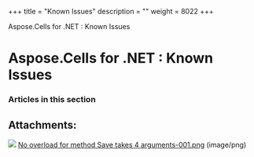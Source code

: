 +++
title = "Known Issues" 
description = "" 
weight = 8022 
+++

Aspose.Cells for .NET : Known Issues  

# Aspose.Cells for .NET : Known Issues


### Articles in this section

           

## Attachments:

![](https://docs2.aspose.com/cells/net/images/icons/bullet_blue.gif) [No overload for method Save takes 4 arguments-001.png](https://docs2.aspose.com/cells/net/attachments/5017258/5112128.png) (image/png)  

